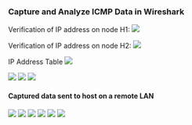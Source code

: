 <h3> Capture and Analyze ICMP Data in Wireshark</h3>

Verification of IP address on node H1:
<img src="https://github.com/Nisha318/Nisha318.github.io/blob/main/images/node%20h1.png"> 

Verification of IP address on node H2:
<img src="https://github.com/Nisha318/Nisha318.github.io/blob/main/images/node%20h2.png">

IP Address Table
<img src="https://github.com/Nisha318/Nisha318.github.io/blob/main/images/ip%20address%20table%201.PNG">

<img src="https://github.com/Nisha318/Nisha318.github.io/blob/main/images/h1%20ping.png">

<img src="https://github.com/Nisha318/Nisha318.github.io/blob/main/images/wireshark%201.png">

<img src="https://github.com/Nisha318/Nisha318.github.io/blob/main/images/ethernet%20frame1.png">

<h4>Captured data sent to host on a remote LAN </h4>

<img src="https://github.com/Nisha318/Nisha318.github.io/blob/main/images/node%20R1.png ">

<img src="https://github.com/Nisha318/Nisha318.github.io/blob/main/images/node%20h4.png ">

<img src="https://github.com/Nisha318/Nisha318.github.io/blob/main/images/ip%20address%20table%202.PNG ">

<img src="https://github.com/Nisha318/Nisha318.github.io/blob/main/images/ping%20from%20h1-2.png ">



<img src="https://github.com/Nisha318/Nisha318.github.io/blob/main/images/wireshark%202.png ">

<img src="https://github.com/Nisha318/Nisha318.github.io/blob/main/images/ethernet%20frame%202.png ">

